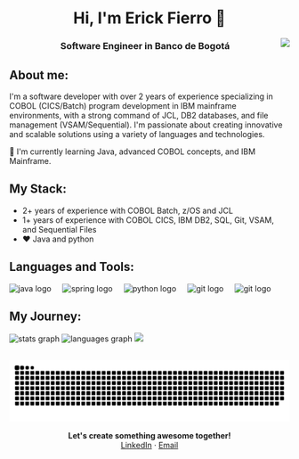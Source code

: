 <h1 align="center">Hi, I'm Erick Fierro 👋 </h1>

<img align="right" src="https://visitor-badge.laobi.icu/badge?page_id=erickfierro.erickfierro&left_color=royalblue&right_color=black"  />

<h3 align="center">Software Engineer in Banco de Bogotá</h3>

## About me:
I'm a software developer with over 2 years of experience specializing in COBOL (CICS/Batch) program development in IBM mainframe environments, with a strong command of JCL, DB2 databases, and file management (VSAM/Sequential). I'm passionate about creating innovative and scalable solutions using a variety of languages and technologies.

🧠 I'm currently learning Java, advanced COBOL concepts, and IBM Mainframe.

## My Stack:
- 2+ years of experience with COBOL Batch, z/OS and JCL
- 1+ years of experience with COBOL CICS, IBM DB2, SQL, Git, VSAM, and Sequential Files
- ❤️ Java and python

## Languages and Tools:
<div>
  <img src="https://skillicons.dev/icons?i=java" height="40" alt="java logo"  />
  <img width="12" />
  <img src="https://skillicons.dev/icons?i=spring" height="40" alt="spring logo"  />
  <img width="12" />
  <img src="https://skillicons.dev/icons?i=py" height="40" alt="python logo"  />
  <img width="12" />
  <img src="https://skillicons.dev/icons?i=git" height="40" alt="git logo"  />
  <img width="12" />
  <img src="https://skillicons.dev/icons?i=github" height="40" alt="git logo"  />
</div>

## My Journey:
<div>
  <img src="https://github-readme-stats.vercel.app/api?username=erickfierro&hide_title=false&hide_rank=false&show_icons=true&include_all_commits=true&count_private=true&disable_animations=false&theme=dark&locale=en&hide_border=true&order=1&custom_title=Stats" height="150" alt="stats graph"  />
  <img src="https://github-readme-stats.vercel.app/api/top-langs?username=erickfierro&locale=en&hide_title=false&layout=compact&card_width=320&langs_count=6&theme=dark&hide_border=true&order=2" height="150" alt="languages graph"  />
  <img src="https://github-readme-streak-stats-seven-azure.vercel.app/?user=erickfierro&theme=dark&hide_border=true&short_numbers=true&date_format=j%20M%5B%20Y%5D&mode=weekly">
</div>

##
<div align="center">
  <img src="https://raw.githubusercontent.com/erickfierro/erickfierro/output/snake.svg" alt="Snake animation" />
</div>

<p align=center>
  <b>Let's create something awesome together!</b> <br>
  <a href="https://www.linkedin.com/in/erick-stiven-fierro-perdomo">LinkedIn</a> · <a href="mailto:fierroperdomoerickstiven@gmail.com">Email</a>
</p
